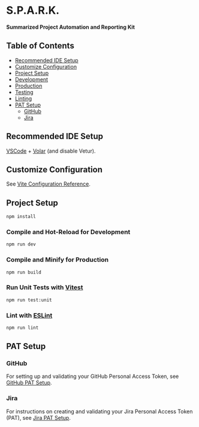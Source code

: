 # S.P.A.R.K.

**Summarized Project Automation and Reporting Kit**

## Table of Contents

- [Recommended IDE Setup](#recommended-ide-setup)
- [Customize Configuration](#customize-configuration)
- [Project Setup](#project-setup)
- [Development](#compile-and-hot-reload-for-development)
- [Production](#compile-and-minify-for-production)
- [Testing](#run-unit-tests-with-vitest)
- [Linting](#lint-with-eslint)
- [PAT Setup](#pat-setup)
  - [GitHub](#github)
  - [Jira](#jira)

## Recommended IDE Setup

[VSCode](https://code.visualstudio.com/) + [Volar](https://marketplace.visualstudio.com/items?itemName=Vue.volar) (and disable Vetur).

## Customize Configuration

See [Vite Configuration Reference](https://vitejs.dev/config/).

## Project Setup

```sh
npm install
```

### Compile and Hot-Reload for Development

```sh
npm run dev
```

### Compile and Minify for Production

```sh
npm run build
```

### Run Unit Tests with [Vitest](https://vitest.dev/)

```sh
npm run test:unit
```

### Lint with [ESLint](https://eslint.org/)

```sh
npm run lint
```

## PAT Setup

### GitHub

For setting up and validating your GitHub Personal Access Token, see [GitHub PAT Setup](./github-pat.md).

### Jira

For instructions on creating and validating your Jira Personal Access Token (PAT), see [Jira PAT Setup](./jira-pat.md).
